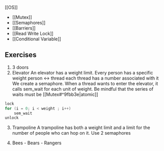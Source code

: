 [[OS]]
- [[Mutex]]
- [[Semaphores]]
- [[Barriers]]
- [[Read Write Lock]]
- [[Conditional Variable]]

## Exercises
1. 3  doors
2. Elevator
An elevator has a weight limit. Every person has a specific weight
person $\leftrightarrow$ thread
each thread has a number associated with it 
We create a semaphore. When a thread wants to enter the elevator, it calls sem_wait for each unit of weight. Be mindful that the series of waits must be [[Mutex#^9fbb3e|atomic]] 
```c
lock
for (i = 0; i < weight ; i++)
	sem_wait
unlock
```
3. Trampoline
A trampoline has both a weight limit and a limit for the number of people who can hop on it.
Use 2 semaphores

4. Bees - Bears - Rangers
